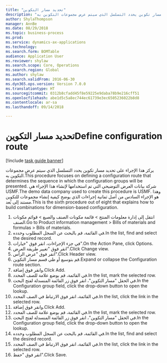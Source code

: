 ```yaml
--- 
title: "تحديد مسار التكوين"
description: "يركز هذا الإجراء على تحديد مسار تكوين يحدد التسلسل الذي سيتم عرض مجموعات التكوين به."
author: ShylaThompson
manager: AnnBe
ms.date: 08/29/2018
ms.topic: business-process
ms.prod: 
ms.service: dynamics-ax-applications
ms.technology: 
ms.search.form: BOMTable
audience: Application User
ms.reviewer: shylaw
ms.search.scope: Core, Operations
ms.search.region: Global
ms.author: shylaw
ms.search.validFrom: 2016-06-30
ms.dyn365.ops.version: Version 7.0.0
ms.translationtype: HT
ms.sourcegitcommit: 0312b8cfadd45f8e59225e9daba78b9e216cff51
ms.openlocfilehash: abe1d5c5a8ec744ec61739e3ec6505236022b8d8
ms.contentlocale: ar-sa
ms.lasthandoff: 09/14/2018

---
```

# <a name="define-configuration-route"></a><span data-ttu-id="b058f-103">تحديد مسار التكوين</span><span class="sxs-lookup"><span data-stu-id="b058f-103">Define configuration route</span></span>

[!include [task guide banner](../../includes/task-guide-banner.md)]

<span data-ttu-id="b058f-104">يركز هذا الإجراء على تحديد مسار تكوين يحدد التسلسل الذي سيتم عرض مجموعات التكوين به.</span><span class="sxs-lookup"><span data-stu-id="b058f-104">This procedure focuses on defining a configuration route that determines the sequence in which the configuration groups will be presented.</span></span> <span data-ttu-id="b058f-105">شركة بيانات العرض التوضيحي التي تم استخدامها لإنشاء هذا الإجراء هي USMF.</span><span class="sxs-lookup"><span data-stu-id="b058f-105">The demo data company used to create this procedure is USMF.</span></span> <span data-ttu-id="b058f-106">وهذا هو الإجراء السادس من أصل ثمانية إجراءات الذي يوضح كيفية إنشاء مجموعات للتكوين مستند إلى بُعد.</span><span class="sxs-lookup"><span data-stu-id="b058f-106">This is the sixth procedure out of eight that explains how to build combinations for dimension-based configuration.</span></span>

1. <span data-ttu-id="b058f-107">انتقل إلى إدارة معلومات المنتج > قائمة مكونات الصنف والصيغ > قوائم مكونات الصنف.</span><span class="sxs-lookup"><span data-stu-id="b058f-107">Go to Product information management > Bills of materials and formulas > Bills of materials.</span></span>
2. <span data-ttu-id="b058f-108">في القائمة، قم بالبحث عن السجل المطلوب وحدده.</span><span class="sxs-lookup"><span data-stu-id="b058f-108">In the list, find and select the desired record.</span></span>
3. <span data-ttu-id="b058f-109">في جزء الإجراءات، انقر فوق "خيارات".</span><span class="sxs-lookup"><span data-stu-id="b058f-109">On the Action Pane, click Options.</span></span>
4. <span data-ttu-id="b058f-110">انقر فوق "تغيير طريقة العرض‬".</span><span class="sxs-lookup"><span data-stu-id="b058f-110">Click Change view.</span></span>
5. <span data-ttu-id="b058f-111">انقر فوق "عرض الرأس".</span><span class="sxs-lookup"><span data-stu-id="b058f-111">Click Header view.</span></span>
6. <span data-ttu-id="b058f-112">قم بتوسيع أو طي قسم مسار التكوين.</span><span class="sxs-lookup"><span data-stu-id="b058f-112">Expand or collapse the Configuration route section.</span></span>
7. <span data-ttu-id="b058f-113">وانقر فوق إضافة.</span><span class="sxs-lookup"><span data-stu-id="b058f-113">Click Add.</span></span>
8. <span data-ttu-id="b058f-114">في القائمة، قم بوضع علامة للصف المحدد.</span><span class="sxs-lookup"><span data-stu-id="b058f-114">In the list, mark the selected row.</span></span>
9. <span data-ttu-id="b058f-115">في الحقل "مسار التكوين"، انقر فوق زر القائمة المنسدلة لفتح البحث.</span><span class="sxs-lookup"><span data-stu-id="b058f-115">In the Configuration group field, click the drop-down button to open the lookup.</span></span>
10. <span data-ttu-id="b058f-116">في القائمة، انقر فوق الارتباط في الصف المحدد.</span><span class="sxs-lookup"><span data-stu-id="b058f-116">In the list, click the link in the selected row.</span></span>
11. <span data-ttu-id="b058f-117">وانقر فوق إضافة.</span><span class="sxs-lookup"><span data-stu-id="b058f-117">Click Add.</span></span>
12. <span data-ttu-id="b058f-118">في القائمة، قم بوضع علامة للصف المحدد.</span><span class="sxs-lookup"><span data-stu-id="b058f-118">In the list, mark the selected row.</span></span>
13. <span data-ttu-id="b058f-119">في الحقل "مسار التكوين"، انقر فوق زر القائمة المنسدلة لفتح البحث.</span><span class="sxs-lookup"><span data-stu-id="b058f-119">In the Configuration group field, click the drop-down button to open the lookup.</span></span>
14. <span data-ttu-id="b058f-120">في القائمة، قم بالبحث عن السجل المطلوب وحدده.</span><span class="sxs-lookup"><span data-stu-id="b058f-120">In the list, find and select the desired record.</span></span>
15. <span data-ttu-id="b058f-121">في القائمة، انقر فوق الارتباط في الصف المحدد.</span><span class="sxs-lookup"><span data-stu-id="b058f-121">In the list, click the link in the selected row.</span></span>
16. <span data-ttu-id="b058f-122">انقر فوق "حفظ".</span><span class="sxs-lookup"><span data-stu-id="b058f-122">Click Save.</span></span>


